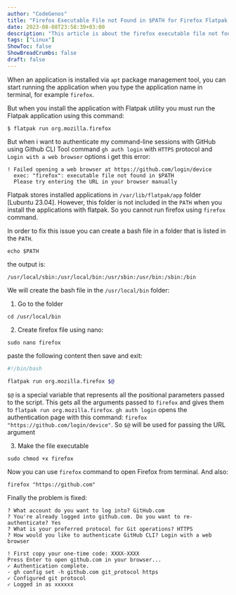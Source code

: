 ```yaml
---
author: "CodeGenos"
title: "Firefox Executable File not Found in $PATH for Firefox Flatpak Installation on Linux"
date: 2023-08-08T23:58:39+03:00
description: "This article is about the firefox executable file not found in $PATH error fix when firefox is installed with flatpak."
tags: ["Linux"]
ShowToc: false
ShowBreadCrumbs: false
draft: false
---
```


When an application is installed via `apt` package management tool, you can start running the application when you type the application name in terminal, for example `firefox`.

But when you install the application with Flatpak utility you must run the Flatpak application using this command:

```console
$ flatpak run org.mozilla.firefox
```

But when i want to authenticate my command-line sessions with GitHub using Github CLI Tool command `gh auth login` with `HTTPS` protocol and `Login with a web browser` options i get this error:

```console
! Failed opening a web browser at https://github.com/login/device
  exec: "firefox": executable file not found in $PATH
  Please try entering the URL in your browser manually
```

Flatpak stores installed applications in `/var/lib/flatpak/app` folder [Lubuntu 23.04]. However, this folder is not included in the `PATH` when you install the applications with flatpak. So you cannot run firefox using `firefox` command.

In order to fix this issue you can create a bash file in a folder that is listed in the `PATH`.

```console
echo $PATH
```

the output is:

```console
/usr/local/sbin:/usr/local/bin:/usr/sbin:/usr/bin:/sbin:/bin
```

We will create the bash file in the `/usr/local/bin` folder:

1. Go to the folder

```console
cd /usr/local/bin
```

2. Create firefox file using nano:

```console
sudo nano firefox
```

paste the following content then save and exit:

```bash
#!/bin/bash

flatpak run org.mozilla.firefox $@
```

`$@` is a special variable that represents all the positional parameters passed to the script. This gets all the arguments passed to `firefox` and gives them to `flatpak run org.mozilla.firefox`. `gh auth login` opens the authentication page with this command: `firefox "https://github.com/login/device"`. So `$@` will be used for passing the URL argument

3. Make the file executable

```console
sudo chmod +x firefox
```

Now you can use `firefox` command to open Firefox from terminal. And also:

```console
firefox "https://github.com"
```

Finally the problem is fixed:

```console
? What account do you want to log into? GitHub.com
? You're already logged into github.com. Do you want to re-authenticate? Yes
? What is your preferred protocol for Git operations? HTTPS
? How would you like to authenticate GitHub CLI? Login with a web browser

! First copy your one-time code: XXXX-XXXX
Press Enter to open github.com in your browser... 
✓ Authentication complete.
- gh config set -h github.com git_protocol https
✓ Configured git protocol
✓ Logged in as xxxxxx
```



